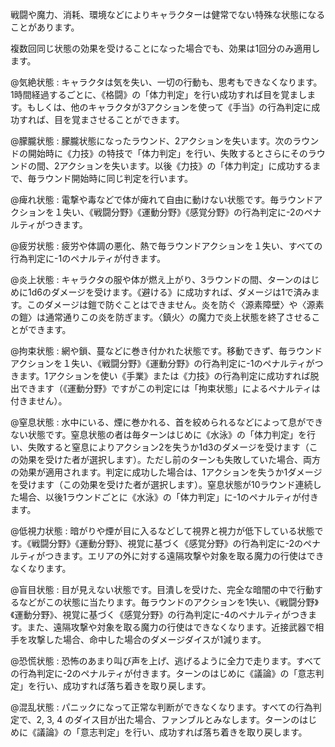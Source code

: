 戦闘や魔力、消耗、環境などによりキャラクターは健常でない特殊な状態になることがあります。

複数回同じ状態の効果を受けることになった場合でも、効果は1回分のみ適用します。

@気絶状態 : キャラクタは気を失い、一切の行動も、思考もできなくなります。1時間経過するごとに、《格闘》の「体力判定」を行い成功すれば目を覚まします。もしくは、他のキャラクタが3アクションを使って《手当》の行為判定に成功すれば、目を覚まさせることができます。

@朦朧状態 : 朦朧状態になったラウンド、2アクションを失います。次のラウンドの開始時に《力技》の特技で「体力判定」を行い、失敗するとさらにそのラウンドの間、2アクションを失います。以後《力技》の「体力判定」に成功するまで、毎ラウンド開始時に同じ判定を行います。

@痺れ状態 : 電撃や毒などで体が痺れて自由に動けない状態です。毎ラウンドアクションを１失い、《戦闘分野》《運動分野》《感覚分野》の行為判定に-2のペナルティがつきます。

@疲労状態 : 疲労や体調の悪化、熱で毎ラウンドアクションを１失い、すべての行為判定に-1のペナルティが付きます。

@炎上状態 : キャラクタの服や体が燃え上がり、3ラウンドの間、ターンのはじめに1d6のダメージを受けます。《避ける》に成功すれば、ダメージは1で済みます。このダメージは鎧で防ぐことはできません。炎を防ぐ〈源素障壁〉や〈源素の鎧〉は通常通りこの炎を防ぎます。〈鎮火〉の魔力で炎上状態を終了させることができます。

@拘束状態 : 網や鎖、蔓などに巻き付かれた状態です。移動できず、毎ラウンドアクションを１失い、《戦闘分野》《運動分野》の行為判定に-1のペナルティがつきます。1アクションを使い《手業》または《力技》の行為判定に成功すれば脱出できます（《運動分野》ですがこの判定には「拘束状態」によるペナルティは付きません）。

@窒息状態 : 水中にいる、煙に巻かれる、首を絞められるなどによって息ができない状態です。窒息状態の者は毎ターンはじめに《水泳》の「体力判定」を行い、失敗すると窒息によりアクション2を失うか1d3のダメージを受けます（この効果を受けた者が選択します）。ただし前のターンも失敗していた場合、両方の効果が適用されます。判定に成功した場合は、1アクションを失うか1ダメージを受けます（この効果を受けた者が選択します）。窒息状態が10ラウンド連続した場合、以後1ラウンドごとに《水泳》の「体力判定」に-1のペナルティが付きます。

@低視力状態 : 暗がりや煙が目に入るなどして視界と視力が低下している状態です。《戦闘分野》《運動分野》、視覚に基づく《感覚分野》の行為判定に-2のペナルティがつきます。エリアの外に対する遠隔攻撃や対象を取る魔力の行使はできなくなります。

@盲目状態 : 目が見えない状態です。目潰しを受けた、完全な暗闇の中で行動するなどがこの状態に当たります。毎ラウンドのアクションを1失い、《戦闘分野》《運動分野》、視覚に基づく《感覚分野》の行為判定に-4のペナルティがつきます。また、遠隔攻撃や対象を取る魔力の行使はできなくなります。近接武器で相手を攻撃した場合、命中した場合のダメージダイスが1減ります。

@恐慌状態 : 恐怖のあまり叫び声を上げ、逃げるように全力で走ります。すべての行為判定に-2のペナルティが付きます。ターンのはじめに《議論》の「意志判定」を行い、成功すれば落ち着きを取り戻します。

@混乱状態 : パニックになって正常な判断ができなくなります。すべての行為判定で、2, 3, 4 のダイス目が出た場合、ファンブルとみなします。ターンのはじめに《議論》の「意志判定」を行い、成功すれば落ち着きを取り戻します。
